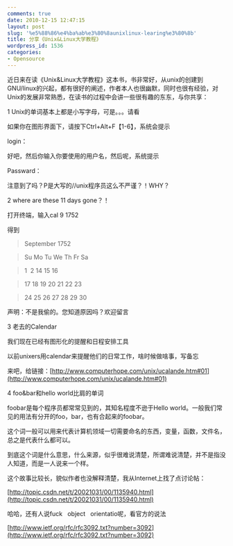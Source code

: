 ```yaml
---
comments: true
date: 2010-12-15 12:47:15
layout: post
slug: '%e5%88%86%e4%ba%ab%e3%80%8aunixlinux-learing%e3%80%8b'
title: 分享《Unix&Linux大学教程》
wordpress_id: 1536
categories:
- Opensource
---
```


近日来在读《Unix&Linux大学教程》这本书，书非常好，从unix的创建到GNU/linux的兴起，都有很好的阐述，作者本人也很幽默，同时也很有经验，对Unix的发展非常熟悉，在读书的过程中会讲一些很有趣的东东，与你共享：




1 Unix的单词基本上都是小写字母，可是。。。请看




如果你在图形界面下，请按下Ctrl+Alt+F【1-6】，系统会提示




login：




好吧，然后你输入你要使用的用户名，然后呢，系统提示




Passward：




注意到了吗？P是大写的//unix程序员这么不严谨？！WHY？




2 where are these 11 days gone？！




打开终端，输入cal 9 1752




得到




> 

> 
> September 1752
> 
> 

> 
> Su Mo Tu We Th Fr Sa
> 
> 

> 
> 1  2 14 15 16
> 
> 

> 
> 17 18 19 20 21 22 23
> 
> 

> 
> 24 25 26 27 28 29 30




声明：不是我偷的。您知道原因吗？欢迎留言




3 老去的Calendar




我们现在已经有图形化的提醒和日程安排工具




以前unixers用calendar来提醒他们的日常工作，啥时候做啥事，写备忘




来吧，给链接：[http://www.computerhope.com/unix/ucalande.htm#01](http://www.computerhope.com/unix/ucalande.htm#01)




4 foo&bar和hello world比肩的单词




foobar是每个程序员都常常见到的，其知名程度不逊于Hello world。一般我们常见的用法有分开的foo，bar，也有合起来的foobar。




这个词一般可以用来代表计算机领域一切需要命名的东西，变量，函数，文件名，总之是代表什么都可以。




到底这个词是什么意思，什么来源，似乎很难说清楚，所谓难说清楚，并不是指没人知道，而是一人说来一个样。




这个故事比较长，貌似作者也没解释清楚，我从Internet上找了点讨论帖：




[http://topic.csdn.net/t/20021031/00/1135940.html](http://topic.csdn.net/t/20021031/00/1135940.html)




哈哈，还有人说fuck   object   orientatio呢，看官方的说法




[http://www.ietf.org/rfc/rfc3092.txt?number=3092](http://www.ietf.org/rfc/rfc3092.txt?number=3092)
